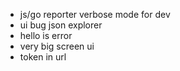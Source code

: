 - js/go reporter verbose mode for dev
- ui bug json explorer
- hello is error
- very big screen ui
- token in url